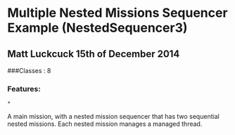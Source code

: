 Multiple Nested Missions Sequencer Example (NestedSequencer3)
=======

Matt Luckcuck 15th of December 2014
-----------------------------------

###Classes : 8

### Features:
	*

A main mission, with a nested mission sequencer that has two sequential nested missions. Each nested mission manages a managed thread.
